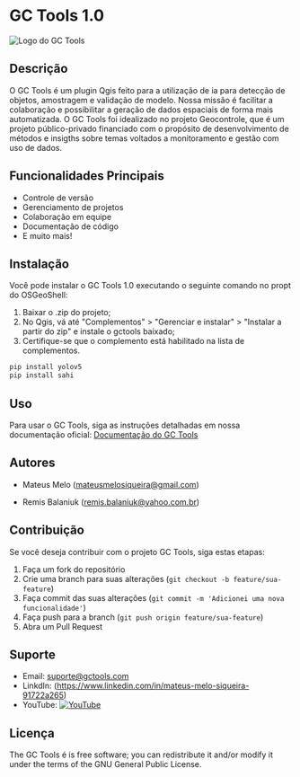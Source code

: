 # GC Tools 1.0

![Logo do GC Tools](logo-gctools.png)

## Descrição

O GC Tools é um plugin Qgis feito para a utilização de ia para detecção de objetos, amostragem e validação de modelo. Nossa missão é facilitar a colaboração e possibilitar a geração de dados espaciais de forma mais automatizada. O GC Tools foi idealizado no projeto Geocontrole, que é um projeto público-privado financiado com o propósito de desenvolvimento de métodos e insigths sobre temas voltados a monitoramento e gestão com uso de dados.

## Funcionalidades Principais

- Controle de versão
- Gerenciamento de projetos
- Colaboração em equipe
- Documentação de código
- E muito mais!

## Instalação

Você pode instalar o GC Tools 1.0 executando o seguinte comando no propt do OSGeoShell:
1) Baixar o .zip do projeto;
2) No Qgis, vá até "Complementos" > "Gerenciar e instalar" > "Instalar a partir do zip" e instale o gctools baixado;
3) Certifique-se que o complemento está habilitado na lista de complementos.

```bash
pip install yolov5
pip install sahi
```

## Uso

Para usar o GC Tools, siga as instruções detalhadas em nossa documentação oficial: [Documentação do GC Tools](https://gctools.readthedocs.io)

## Autores

- Mateus Melo (mateusmelosiqueira@gmail.com)

- Remis Balaniuk (remis.balaniuk@yahoo.com.br)
  
## Contribuição

Se você deseja contribuir com o projeto GC Tools, siga estas etapas:

1. Faça um fork do repositório
2. Crie uma branch para suas alterações (`git checkout -b feature/sua-feature`)
3. Faça commit das suas alterações (`git commit -m 'Adicionei uma nova funcionalidade'`)
4. Faça push para a branch (`git push origin feature/sua-feature`)
5. Abra um Pull Request


## Suporte

- Email: suporte@gctools.com
- LinkdIn: (https://www.linkedin.com/in/mateus-melo-siqueira-91722a265)
- YouTube: [![YouTube](https://img.shields.io/static/v1?label=subscribe&logo=youtube&logoColor=ff0000&color=brightgreen&message=2k)](https://www.youtube.com/c/KivyMD)

## Licença

The GC Tools é is free software; you can redistribute it and/or modify it under the terms of the GNU General Public License. 
